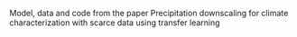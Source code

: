 Model, data and code from the paper Precipitation downscaling for climate characterization
with scarce data using transfer learning
